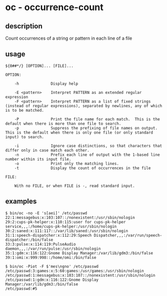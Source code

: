 # oc - occurrence-count

## description

Count occurrences of a string or pattern in each line of a file

## usage

    ${0##*/} [OPTION]... [FILE]...

    OPTION:

        -h              Display help

        -E <pattern>    Interpret PATTERN as an extended regular expression
        -F <pattern>    Interpret PATTERN as a list of fixed strings (instead of regular expressions), separated by newlines, any of which is to be matched.

        -P              Print the file name for each match.  This is the default when there is more than one file to search.
        -p              Suppress the prefixing of file names on output.  This is the default when there is only one file (or only standard input) to search.

        -i              Ignore case distinctions, so that characters that differ only in case match each other.
        -n              Prefix each line of output with the 1-based line number within its input file.
        -o              Print only the matching lines.
        -t              Display the count of occurrences in the file

    FILE:

        With no FILE, or when FILE is -, read standard input.

## examples

    $ bin/oc -no -E 's[aei]' /etc/passwd
    22:1:messagebus:x:103:107::/nonexistent:/usr/sbin/nologin
    29:2:cups-pk-helper:x:110:115:user for cups-pk-helper service,,,:/home/cups-pk-helper:/usr/sbin/nologin
    30:2:saned:x:111:117::/var/lib/saned:/usr/sbin/nologin
    31:1:speech-dispatcher:x:112:29:Speech Dispatcher,,,:/var/run/speech-dispatcher:/bin/false
    33:3:pulse:x:114:119:PulseAudio daemon,,,:/var/run/pulse:/usr/sbin/nologin
    35:1:gdm:x:116:122:Gnome Display Manager:/var/lib/gdm3:/bin/false
    39:1:omi:x:999:998::/home/omi:/bin/false

    $ bin/oc -Piot -F $'mes\ngno' /etc/passwd
    /etc/passwd:3:games:x:5:60:games:/usr/games:/usr/sbin/nologin
    /etc/passwd:1:messagebus:x:103:107::/nonexistent:/usr/sbin/nologin
    /etc/passwd:1:gdm:x:116:122:Gnome Display Manager:/var/lib/gdm3:/bin/false
    /etc/passwd:#5
